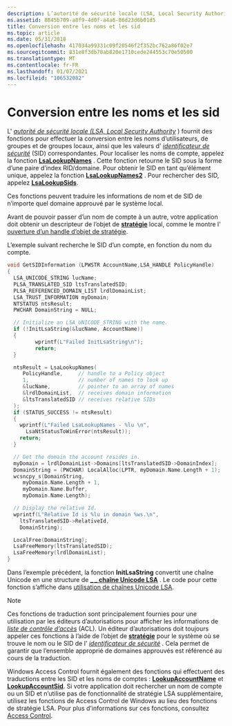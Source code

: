```yaml
---
description: L’autorité de sécurité locale (LSA, Local Security Authority) fournit des fonctions pour effectuer la conversion entre les noms d’utilisateurs, de groupes et de groupes locaux, ainsi que les valeurs d’identificateur de sécurité (SID) correspondantes.
ms.assetid: 8845b709-a8f9-4d0f-a4a6-86d23d6b01d5
title: Conversion entre les noms et les sid
ms.topic: article
ms.date: 05/31/2018
ms.openlocfilehash: 417034a99331c09f20546f2f352bc762a86f02e7
ms.sourcegitcommit: 831e8f3db78ab820e1710cede244553c70e50500
ms.translationtype: MT
ms.contentlocale: fr-FR
ms.lasthandoff: 01/07/2021
ms.locfileid: "106532082"
---
```

# <a name="translating-between-names-and-sids"></a>Conversion entre les noms et les sid

L' [*autorité de sécurité locale (LSA, Local Security Authority*](/windows/desktop/SecGloss/l-gly) ) fournit des fonctions pour effectuer la conversion entre les noms d’utilisateurs, de groupes et de groupes locaux, ainsi que les valeurs d' [*identificateur de sécurité*](/windows/desktop/SecGloss/s-gly) (SID) correspondantes. Pour localiser les noms de compte, appelez la fonction [**LsaLookupNames**](/windows/desktop/api/Ntsecapi/nf-ntsecapi-lsalookupnames) . Cette fonction retourne le SID sous la forme d’une paire d’index RID/domaine. Pour obtenir le SID en tant qu’élément unique, appelez la fonction [**LsaLookupNames2**](/windows/desktop/api/Ntsecapi/nf-ntsecapi-lsalookupnames2) . Pour rechercher des SID, appelez [**LsaLookupSids**](/windows/desktop/api/Ntsecapi/nf-ntsecapi-lsalookupsids).

Ces fonctions peuvent traduire les informations de nom et de SID de n’importe quel domaine approuvé par le système local.

Avant de pouvoir passer d’un nom de compte à un autre, votre application doit obtenir un descripteur de l’objet de [**stratégie**](policy-object.md) local, comme le montre l' [ouverture d’un handle d’objet de stratégie](opening-a-policy-object-handle.md).

L’exemple suivant recherche le SID d’un compte, en fonction du nom du compte.


```C++
void GetSIDInformation (LPWSTR AccountName,LSA_HANDLE PolicyHandle)
{
  LSA_UNICODE_STRING lucName;
  PLSA_TRANSLATED_SID ltsTranslatedSID;
  PLSA_REFERENCED_DOMAIN_LIST lrdlDomainList;
  LSA_TRUST_INFORMATION myDomain;
  NTSTATUS ntsResult;
  PWCHAR DomainString = NULL;

  // Initialize an LSA_UNICODE_STRING with the name.
  if (!InitLsaString(&lucName, AccountName))
  {
         wprintf(L"Failed InitLsaString\n");
         return;
  }

  ntsResult = LsaLookupNames(
     PolicyHandle,     // handle to a Policy object
     1,                // number of names to look up
     &lucName,         // pointer to an array of names
     &lrdlDomainList,  // receives domain information
     &ltsTranslatedSID // receives relative SIDs
  );
  if (STATUS_SUCCESS != ntsResult) 
  {
    wprintf(L"Failed LsaLookupNames - %lu \n",
      LsaNtStatusToWinError(ntsResult));
    return;
  }

  // Get the domain the account resides in.
  myDomain = lrdlDomainList->Domains[ltsTranslatedSID->DomainIndex];
  DomainString = (PWCHAR) LocalAlloc(LPTR, myDomain.Name.Length + 1);
  wcsncpy_s(DomainString,
     myDomain.Name.Length + 1, 
     myDomain.Name.Buffer, 
     myDomain.Name.Length);

  // Display the relative Id. 
  wprintf(L"Relative Id is %lu in domain %ws.\n",
    ltsTranslatedSID->RelativeId,
    DomainString);

  LocalFree(DomainString);
  LsaFreeMemory(ltsTranslatedSID);
  LsaFreeMemory(lrdlDomainList);
}
```



Dans l’exemple précédent, la fonction **InitLsaString** convertit une chaîne Unicode en une structure de [**\_ \_ chaîne Unicode LSA**](/windows/desktop/api/lsalookup/ns-lsalookup-lsa_unicode_string) . Le code pour cette fonction s’affiche dans [utilisation de chaînes Unicode LSA](using-lsa-unicode-strings.md).

> [!Note]  
> Ces fonctions de traduction sont principalement fournies pour une utilisation par les éditeurs d’autorisations pour afficher les informations de [*liste de contrôle d’accès*](/windows/desktop/SecGloss/a-gly) (ACL). Un éditeur d’autorisations doit toujours appeler ces fonctions à l’aide de l’objet de [**stratégie**](policy-object.md) pour le système où se trouve le nom ou le SID de l' [*identificateur de sécurité*](/windows/desktop/SecGloss/s-gly) . Cela permet de garantir que l’ensemble approprié de domaines approuvés est référencé au cours de la traduction.

 

Windows Access Control fournit également des fonctions qui effectuent des traductions entre les SID et les noms de comptes : [**LookupAccountName**](/windows/desktop/api/winbase/nf-winbase-lookupaccountnamea) et [**LookupAccountSid**](/windows/desktop/api/winbase/nf-winbase-lookupaccountsida). Si votre application doit rechercher un nom de compte ou un SID et n’utilise pas de fonctionnalité de stratégie LSA supplémentaire, utilisez les fonctions de Access Control de Windows au lieu des fonctions de stratégie LSA. Pour plus d’informations sur ces fonctions, consultez [Access Control](/windows/desktop/SecAuthZ/access-control).

 

 
